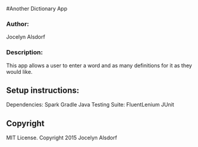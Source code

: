 #Another Dictionary App
<h3>Author:</h3>
Jocelyn Alsdorf

<h3>Description:</h3>
This app allows a user to enter a word and as many definitions for it as they would like. 


<h2>Setup instructions:</h2>
Dependencies:
Spark
Gradle
Java 
Testing Suite:
FluentLenium
JUnit

<h2>Copyright</h2>
 MIT License. Copyright 2015  Jocelyn Alsdorf